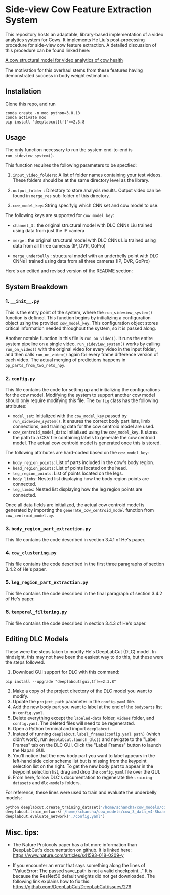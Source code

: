 # Side-view Cow Feature Extraction System 

This repository hosts an adaptable, library-based implementation of a video analytics system for Cows. It implements He Liu's
post-processing procedure for side-view cow feature extraction. A detailed discussion of this procedure can be found linked here:

[A cow structural model for video analytics of cow health](https://arxiv.org/abs/2003.05903)

The motivation for this overhaul stems from these features having demonstrated success in body weight estimation.

## Installation
Clone this repo, and run
```
conda create -n moo python=3.8.18 
conda activate moo
pip install "deeplabcut[tf]"==2.3.8
```

## Usage

The only function necessary to run the system end-to-end is `run_sideview_system()`.

This function requires the following parameters to be specfied:

1) `input_video_folders`: A list of folder names containing your test videos. These folders should be at the same directory level as the library.

2) `output_folder` : Directory to store analysis results. Output video can be found in `merge_res` sub-folder of this directory.

3) `cow_model_key`: String specifyig which CNN set and cow model to use.


The following keys are supported for `cow_model_key`:

- `channel_3` : the original structural model with DLC CNNs Liu trained using data from just the IP camera

- `merge` : the original structural model with DLC CNNs Liu trained using data from all three cameras (IP, DVR, GoPro) 

- `merge_underbelly` : structural model with an underbelly point with DLC CNNs I trained using data from all three cameras (IP, DVR, GoPro)

Here's an edited and revised version of the README section:

## System Breakdown

### 1. `__init__.py`

This is the entry point of the system, where the `run_sideview_system()` function is defined. This function begins by initializing a configuration object using the provided `cow_model_key`. This configuration object stores critical information needed throughout the system, so it is passed along.

Another notable function in this file is `run_on_video()`. It runs the entire system pipeline on a single video. `run_sideview_system()` works by calling `run_on_video()` with the original video for every video in the input folder, and then calls `run_on_video()` again for every frame difference version of each video. The actual merging of predictions happens in `pp_parts_from_two_nets_npy`.

### 2. `config.py`

This file contains the code for setting up and initializing the configurations for the cow model. Modifying the system to support another cow model should only require modifying this file. The `Config` class has the following attributes:

- `model_set`: Initialized with the `cow_model_key` passed by `run_sideview_system()`. It ensures the correct body part lists, limb connections, and training data for the cow centroid model are used.
- `cow_centroid_model_data`: Initialized using the `cow_model_key`. It stores the path to a CSV file containing labels to generate the cow centroid model. The actual cow centroid model is generated once this is stored.

The following attributes are hard-coded based on the `cow_model_key`:

- `body_region_points`: List of parts included in the cow's body region.
- `head_region_points`: List of points located on the head.
- `leg_region_points`: List of points located on the legs.
- `body_limbs`: Nested list displaying how the body region points are connected.
- `leg_limbs`: Nested list displaying how the leg region points are connected.

Once all data fields are initialized, the actual cow centroid model is generated by importing the `generate_cow_centroid_model` function from `cow_centroid_model.py`.

### 3. `body_region_part_extraction.py`

This file contains the code described in section 3.4.1 of He's paper.

### 4. `cow_clustering.py`

This file contains the code described in the first three paragraphs of section 3.4.2 of He's paper.

### 5. `leg_region_part_extraction.py`

This file contains the code described in the final paragraph of section 3.4.2 of He's paper.

### 6. `temporal_filtering.py`

This file contains the code described in section 3.4.3 of He's paper.

## Editing DLC Models

These were the steps taken to modify He's DeepLabCut (DLC) model. In hindsight, this may not have been the easiest way to do this, but these were the steps followed.

1. Download GUI support for DLC with this command:

```
pip install --upgrade "deeplabcut[gui,tf]==2.3.8"
```

2. Make a copy of the project directory of the DLC model you want to modify.
3. Update the `project_path` parameter in the `config.yaml` file.
4. Add the new body part you want to label at the end of the `bodyparts` list in `config.yaml`.
5. Delete everything except the `labeled-data` folder, `videos` folder, and `config.yaml`. The deleted files will need to be regenerated.
6. Open a Python terminal and import `deeplabcut`.
7. Instead of running `deeplabcut.label_frames(config.yaml path)` (which didn't work), run `deeplabcut.launch_dlc()` and navigate to the "Label Frames" tab on the DLC GUI. Click the "Label Frames" button to launch the Napari GUI.
8. You'll notice that the new body part you want to label appears in the left-hand side color scheme list but is missing from the keypoint selection list on the right. To get the new body part to appear in the keypoint selection list, drag and drop the `config.yaml` file over the GUI.
9. From here, follow DLC's documentation to regenerate the `training-datasets` and `dlc-models` folders.

For reference, these lines were used to train and evaluate the underbelly models:

```python
python deeplabcut.create_training_dataset('/home/schancha/cow_models/cow_3_data_v4-Shaan-2023-09-30/config.yaml', net_type='resnet_50', augmenter_type='imgaug')
deeplabcut.train_network('/home/schancha/cow_models/cow_3_data_v4-Shaan-2023-09-30/config.yaml', gputouse=0, allow_growth=True)
deeplabcut.evaluate_network('./config.yaml')
```

## Misc. tips:
- The Nature Protocols paper has a lot more information than DeepLabCut's documentation on github. It is linked here:
https://www.nature.com/articles/s41593-018-0209-y

- If you encounter an error that says something along the lines of "ValueError: The passed save_path is not a valid checkpoint..." It is because the ResNet50 default weights did not get downloaded. The following link explains how to fix this:
https://github.com/DeepLabCut/DeepLabCut/issues/276